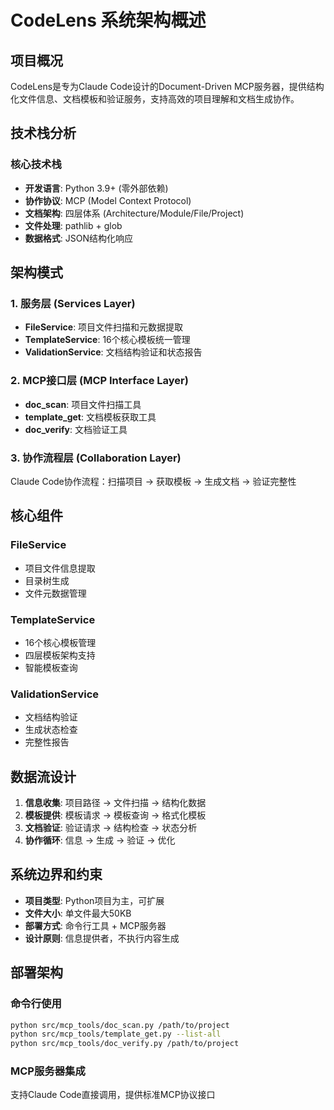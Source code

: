 # CodeLens 系统架构概述

## 项目概况
CodeLens是专为Claude Code设计的Document-Driven MCP服务器，提供结构化文件信息、文档模板和验证服务，支持高效的项目理解和文档生成协作。

## 技术栈分析

### 核心技术栈
- **开发语言**: Python 3.9+ (零外部依赖)
- **协作协议**: MCP (Model Context Protocol)
- **文档架构**: 四层体系 (Architecture/Module/File/Project)
- **文件处理**: pathlib + glob
- **数据格式**: JSON结构化响应

## 架构模式

### 1. 服务层 (Services Layer)
- **FileService**: 项目文件扫描和元数据提取
- **TemplateService**: 16个核心模板统一管理
- **ValidationService**: 文档结构验证和状态报告

### 2. MCP接口层 (MCP Interface Layer)  
- **doc_scan**: 项目文件扫描工具
- **template_get**: 文档模板获取工具
- **doc_verify**: 文档验证工具

### 3. 协作流程层 (Collaboration Layer)
Claude Code协作流程：扫描项目 → 获取模板 → 生成文档 → 验证完整性

## 核心组件

### FileService
- 项目文件信息提取
- 目录树生成
- 文件元数据管理

### TemplateService
- 16个核心模板管理
- 四层模板架构支持
- 智能模板查询

### ValidationService
- 文档结构验证
- 生成状态检查
- 完整性报告

## 数据流设计
1. **信息收集**: 项目路径 → 文件扫描 → 结构化数据
2. **模板提供**: 模板请求 → 模板查询 → 格式化模板
3. **文档验证**: 验证请求 → 结构检查 → 状态分析
4. **协作循环**: 信息 → 生成 → 验证 → 优化

## 系统边界和约束
- **项目类型**: Python项目为主，可扩展
- **文件大小**: 单文件最大50KB
- **部署方式**: 命令行工具 + MCP服务器
- **设计原则**: 信息提供者，不执行内容生成

## 部署架构

### 命令行使用
```bash
python src/mcp_tools/doc_scan.py /path/to/project
python src/mcp_tools/template_get.py --list-all
python src/mcp_tools/doc_verify.py /path/to/project
```

### MCP服务器集成
支持Claude Code直接调用，提供标准MCP协议接口